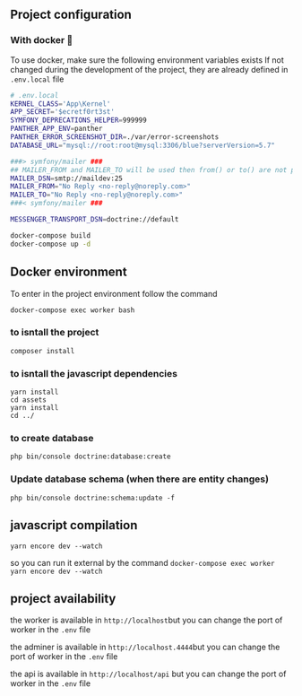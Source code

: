 ## Project configuration

### With docker 🐳

To use docker, make sure the following environment variables exists
If not changed during the development of the project, they are already defined in ``.env.local`` file


```bash
# .env.local
KERNEL_CLASS='App\Kernel'
APP_SECRET='$ecretf0rt3st'
SYMFONY_DEPRECATIONS_HELPER=999999
PANTHER_APP_ENV=panther
PANTHER_ERROR_SCREENSHOT_DIR=./var/error-screenshots
DATABASE_URL="mysql://root:root@mysql:3306/blue?serverVersion=5.7"

###> symfony/mailer ###
## MAILER_FROM and MAILER_TO will be used then from() or to() are not provided 
MAILER_DSN=smtp://maildev:25
MAILER_FROM="No Reply <no-reply@noreply.com>"
MAILER_TO="No Reply <no-reply@noreply.com>"
###< symfony/mailer ###

MESSENGER_TRANSPORT_DSN=doctrine://default
```
```bash
docker-compose build
docker-compose up -d
```

## Docker environment

To enter in the project environment follow the command
```
docker-compose exec worker bash 
```

### to isntall the project
```
composer install
```


### to isntall the javascript dependencies
```
yarn install
cd assets
yarn install
cd ../
```

### to create database
```
php bin/console doctrine:database:create
```

### Update database schema (when there are entity changes)

```
php bin/console doctrine:schema:update -f
```

## javascript compilation

``yarn encore dev --watch``

so you can run it external by the command 
``docker-compose exec worker yarn encore dev --watch``

## project availability

the worker is available in ``http://localhost``but you can change the port of worker in
the ```.env``` file

the adminer is available in ``http://localhost.4444``but you can change the port of worker in
the ```.env``` file

the api is available in ```http://localhost/api``` but you can change the port of worker in
the ```.env``` file
